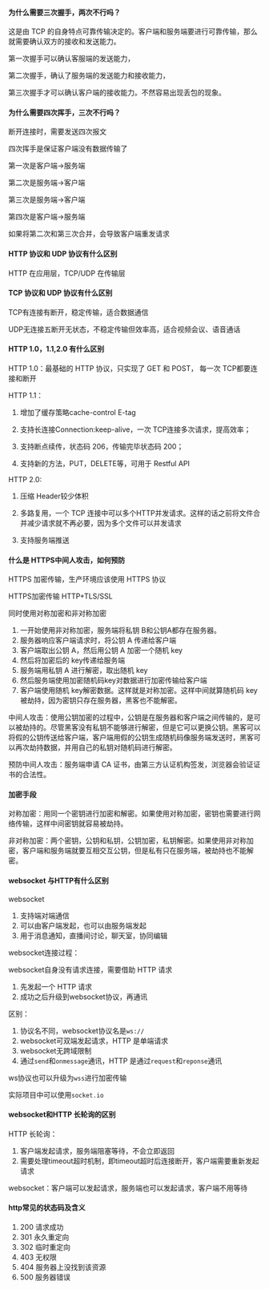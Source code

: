 
#### 为什么需要三次握手，两次不行吗？

这是由 TCP 的自身特点可靠传输决定的。客户端和服务端要进行可靠传输，那么就需要确认双方的接收和发送能力。

第一次握手可以确认客服端的发送能力，

第二次握手，确认了服务端的发送能力和接收能力，

第三次握手才可以确认客户端的接收能力。不然容易出现丢包的现象。

#### 为什么需要四次挥手，三次不行吗？

断开连接时，需要发送四次报文

四次挥手是保证客户端没有数据传输了

第一次是客户端->服务端

第二次是服务端->客户端

第三次是服务端->客户端

第四次是客户端->服务端

如果将第二次和第三次合并，会导致客户端重发请求


#### HTTP 协议和 UDP 协议有什么区别

HTTP 在应用层，TCP/UDP 在传输层

#### TCP 协议和 UDP 协议有什么区别

TCP有连接有断开，稳定传输，适合数据通信

UDP无连接五断开无状态，不稳定传输但效率高，适合视频会议、语音通话

#### HTTP 1.0，1.1,2.0 有什么区别

HTTP 1.0：最基础的 HTTP 协议，只实现了 GET 和 POST， 每一次 TCP都要连接和断开

HTTP 1.1：

1. 增加了缓存策略cache-control E-tag

2. 支持长连接Connection:keep-alive，一次 TCP连接多次请求，提高效率；

3. 支持断点续传，状态码 206，传输完毕状态码 200；

4. 支持新的方法，PUT，DELETE等，可用于 Restful API

HTTP 2.0:

1. 压缩 Header较少体积

2. 多路复用，一个 TCP 连接中可以多个HTTP并发请求。这样的话之前将文件合并减少请求就不再必要，因为多个文件可以并发请求

3. 支持服务端推送


#### 什么是 HTTPS中间人攻击，如何预防

HTTPS 加密传输，生产环境应该使用 HTTPS 协议

HTTPS加密传输 HTTP+TLS/SSL

同时使用对称加密和非对称加密

1. 一开始使用非对称加密，服务端将私钥 B和公钥A都存在服务器。
2. 服务器响应客户端请求时，将公钥 A 传递给客户端
3. 客户端取出公钥 A，然后用公钥 A 加密一个随机 key
4. 然后将加密后的 key传递给服务端
5. 服务端用私钥 A 进行解密，取出随机 key
6. 然后服务端使用加密随机码key对数据进行加密传输给客户端
7. 客户端使用随机 key解密数据。这样就是对称加密。这样中间就算随机码 key被劫持，因为密钥只存在服务器，黑客也不能解密。

中间人攻击：使用公钥加密的过程中，公钥是在服务器和客户端之间传输的，是可以被劫持的。尽管黑客没有私钥不能够进行解密，但是它可以更换公钥。黑客可以将假的公钥传送给客户端，客户端用假的公钥生成随机码像服务端发送时，黑客可以再次劫持数据，并用自己的私钥对随机码进行解密。

预防中间人攻击：服务端申请 CA 证书，由第三方认证机构签发，浏览器会验证证书的合法性。

#### 加密手段

对称加密：用同一个密钥进行加密和解密。如果使用对称加密，密钥也需要进行网络传输，这样中间密钥就容易被劫持。

非对称加密：两个密钥，公钥和私钥，公钥加密，私钥解密。如果使用非对称加密，客户端和服务端就要互相交互公钥，但是私有只在服务端，被劫持也不能解密。

#### websocket 与HTTP有什么区别

websocket

1. 支持端对端通信
2. 可以由客户端发起，也可以由服务端发起
3. 用于消息通知，直播间讨论，聊天室，协同编辑

websocket连接过程：

websocket自身没有请求连接，需要借助 HTTP 请求

1. 先发起一个 HTTP 请求
2. 成功之后升级到websocket协议，再通讯

区别：

1. 协议名不同，websocket协议名是`ws://`
2. websocket可双端发起请求，HTTP 是单端请求
3. websocket无跨域限制
4. 通过`send`和`onmessage`通讯，HTTP 是通过`request`和`reponse`通讯

ws协议也可以升级为`wss`进行加密传输

实际项目中可以使用`socket.io`

#### websocket和HTTP 长轮询的区别

HTTP 长轮询：

1. 客户端发起请求，服务端阻塞等待，不会立即返回
2. 需要处理timeout超时机制，即timeout超时后连接断开，客户端需要重新发起请求

websocket：客户端可以发起请求，服务端也可以发起请求，客户端不用等待

#### http常见的状态码及含义

1. 200 请求成功
2. 301 永久重定向
3. 302 临时重定向
4. 403 无权限
5. 404 服务器上没找到该资源
6. 500 服务器错误







